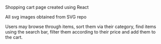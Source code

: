 Shopping cart page created using React

All svg images obtained from SVG repo

Users may browse through items, sort them via their category, find items using the search bar, filter them according to their price and add them to the cart.


